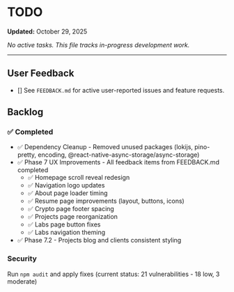 # TODO

**Updated:** October 29, 2025

_No active tasks. This file tracks in-progress development work._

---

## User Feedback

- [] See `FEEDBACK.md` for active user-reported issues and feature requests.

## Backlog

### ✅ Completed

- ✅ Dependency Cleanup - Removed unused packages (lokijs, pino-pretty, encoding, @react-native-async-storage/async-storage)
- ✅ Phase 7 UX Improvements - All feedback items from FEEDBACK.md completed
  - ✅ Homepage scroll reveal redesign
  - ✅ Navigation logo updates
  - ✅ About page loader timing
  - ✅ Resume page improvements (layout, buttons, icons)
  - ✅ Crypto page footer spacing
  - ✅ Projects page reorganization
  - ✅ Labs page button fixes
  - ✅ Labs navigation theming
- ✅ Phase 7.2 - Projects blog and clients consistent styling

### Security

Run `npm audit` and apply fixes (current status: 21 vulnerabilities - 18 low, 3 moderate)
